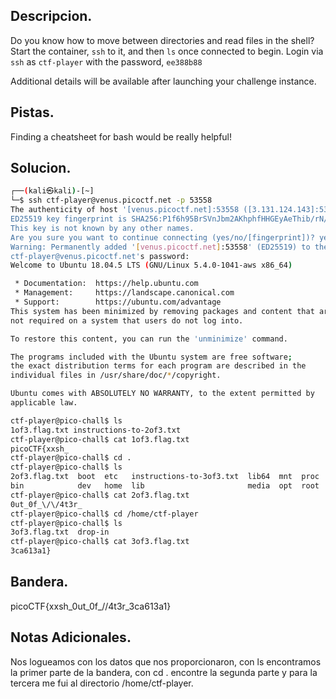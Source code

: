 ## Descripcion.
Do you know how to move between directories and read files in the shell? Start the container, `ssh` to it, and then `ls` once connected to begin. Login via `ssh` as `ctf-player` with the password, `ee388b88`

Additional details will be available after launching your challenge instance.

## Pistas.
Finding a cheatsheet for bash would be really helpful!

## Solucion.
```bash
┌──(kali㉿kali)-[~]
└─$ ssh ctf-player@venus.picoctf.net -p 53558
The authenticity of host '[venus.picoctf.net]:53558 ([3.131.124.143]:53558)' can't be established.
ED25519 key fingerprint is SHA256:P1f6h95BrSVnJbm2AKhphfHHGEyAeThib/rN/AwKs24.
This key is not known by any other names.
Are you sure you want to continue connecting (yes/no/[fingerprint])? yes
Warning: Permanently added '[venus.picoctf.net]:53558' (ED25519) to the list of known hosts.
ctf-player@venus.picoctf.net's password: 
Welcome to Ubuntu 18.04.5 LTS (GNU/Linux 5.4.0-1041-aws x86_64)

 * Documentation:  https://help.ubuntu.com
 * Management:     https://landscape.canonical.com
 * Support:        https://ubuntu.com/advantage
This system has been minimized by removing packages and content that are
not required on a system that users do not log into.

To restore this content, you can run the 'unminimize' command.

The programs included with the Ubuntu system are free software;
the exact distribution terms for each program are described in the
individual files in /usr/share/doc/*/copyright.

Ubuntu comes with ABSOLUTELY NO WARRANTY, to the extent permitted by
applicable law.

ctf-player@pico-chall$ ls
1of3.flag.txt instructions-to-2of3.txt  
ctf-player@pico-chall$ cat 1of3.flag.txt 
picoCTF{xxsh_
ctf-player@pico-chall$ cd .
ctf-player@pico-chall$ ls
2of3.flag.txt  boot  etc   instructions-to-3of3.txt  lib64  mnt  proc  run   srv  tmp  var
bin            dev   home  lib                       media  opt  root  sbin  sys  usr
ctf-player@pico-chall$ cat 2of3.flag.txt 
0ut_0f_\/\/4t3r_
ctf-player@pico-chall$ cd /home/ctf-player
ctf-player@pico-chall$ ls
3of3.flag.txt  drop-in
ctf-player@pico-chall$ cat 3of3.flag.txt 
3ca613a1}

```

## Bandera.
picoCTF{xxsh_0ut_0f_\/\/4t3r_3ca613a1}

## Notas Adicionales.
Nos logueamos con los datos que nos proporcionaron, con ls encontramos la primer parte de la bandera, con cd . encontre la segunda parte y para la tercera me fui al directorio /home/ctf-player.
